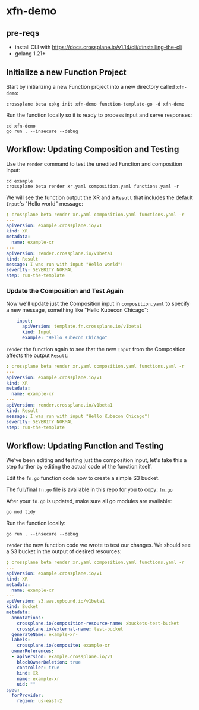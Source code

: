 # xfn-demo

## pre-reqs

* install CLI with https://docs.crossplane.io/v1.14/cli/#installing-the-cli
* golang 1.21+

## Initialize a new Function Project

Start by initializing a new Function project into a new directory called
`xfn-demo`:
```
crossplane beta xpkg init xfn-demo function-template-go -d xfn-demo
```

Run the function locally so it is ready to process input and serve responses:
```
cd xfn-demo
go run . --insecure --debug
```

## Workflow: Updating Composition and Testing

Use the `render` command to test the unedited Function and composition input:
```
cd example
crossplane beta render xr.yaml composition.yaml functions.yaml -r
```

We will see the function output the XR and a `Result` that includes the default
`Input`'s "Hello world" message:
```yaml
❯ crossplane beta render xr.yaml composition.yaml functions.yaml -r
---
apiVersion: example.crossplane.io/v1
kind: XR
metadata:
  name: example-xr
---
apiVersion: render.crossplane.io/v1beta1
kind: Result
message: I was run with input "Hello world"!
severity: SEVERITY_NORMAL
step: run-the-template
```

### Update the Composition and Test Again

Now we'll update just the Composition input in `composition.yaml` to specify a
new message, something like "Hello Kubecon Chicago":
```yaml
    input:
      apiVersion: template.fn.crossplane.io/v1beta1
      kind: Input
      example: "Hello Kubecon Chicago"
```

`render` the function again to see that the new `Input` from the Composition
affects the output `Result`:
```yaml
❯ crossplane beta render xr.yaml composition.yaml functions.yaml -r
---
apiVersion: example.crossplane.io/v1
kind: XR
metadata:
  name: example-xr
---
apiVersion: render.crossplane.io/v1beta1
kind: Result
message: I was run with input "Hello Kubecon Chicago"!
severity: SEVERITY_NORMAL
step: run-the-template
```

## Workflow: Updating Function and Testing

We've been editing and testing just the composition input, let's take this a
step further by editing the actual code of the function itself.

Edit the `fn.go` function code now to create a simple S3 bucket.

The full/final `fn.go` file is available in this repo for you to copy:
[`fn.go`](./fn.go)

After your `fn.go` is updated, make sure all go modules are available: 
```
go mod tidy
```

Run the function locally:
```
go run . --insecure --debug
```

`render` the new function code we wrote to test our changes.  We should see a S3
bucket in the output of desired resources:
```yaml
❯ crossplane beta render xr.yaml composition.yaml functions.yaml -r
---
apiVersion: example.crossplane.io/v1
kind: XR
metadata:
  name: example-xr
---
apiVersion: s3.aws.upbound.io/v1beta1
kind: Bucket
metadata:
  annotations:
    crossplane.io/composition-resource-name: xbuckets-test-bucket
    crossplane.io/external-name: test-bucket
  generateName: example-xr-
  labels:
    crossplane.io/composite: example-xr
  ownerReferences:
  - apiVersion: example.crossplane.io/v1
    blockOwnerDeletion: true
    controller: true
    kind: XR
    name: example-xr
    uid: ""
spec:
  forProvider:
    region: us-east-2
```
